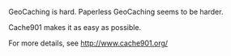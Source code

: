 GeoCaching is hard. Paperless GeoCaching seems to be harder.

Cache901 makes it as easy as possible.

For more details, see http://www.cache901.org/